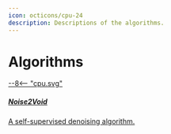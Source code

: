 ```yaml
---
icon: octicons/cpu-24
description: Descriptions of the algorithms.
---
```


# Algorithms


<div class="md-container secondary-section">
    <div class="g">
        <div class="section">
            <div class="component-wrapper" style="display: block;">
                <div class="responsive-grid">
                    <!-- Installation -->
                    <a class="card-wrapper" href="n2v">
                        <div class="card"> 
                            <div class="logo">
                                <span class="twemoji">
                                    --8<--  "cpu.svg"
                                </span>
                            </div>
                            <div class="card-content">
                                <h5>Noise2Void</h5>
                                <p>
                                    A self-supervised denoising algorithm.
                                </p>
                            </div>
                        </div>
                    </a>
                </div>
            </div>
        </div>
    </div>
</div>